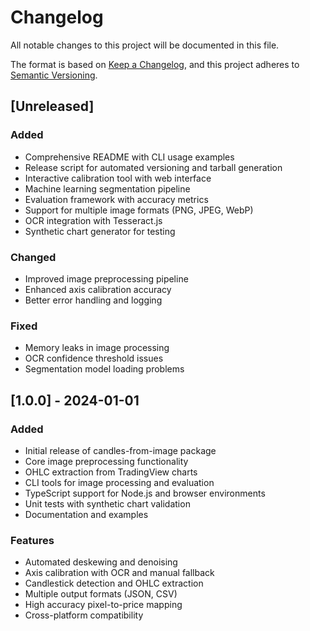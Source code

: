# Changelog

All notable changes to this project will be documented in this file.

The format is based on [Keep a Changelog](https://keepachangelog.com/en/1.0.0/),
and this project adheres to [Semantic Versioning](https://semver.org/spec/v2.0.0.html).

## [Unreleased]

### Added
- Comprehensive README with CLI usage examples
- Release script for automated versioning and tarball generation
- Interactive calibration tool with web interface
- Machine learning segmentation pipeline
- Evaluation framework with accuracy metrics
- Support for multiple image formats (PNG, JPEG, WebP)
- OCR integration with Tesseract.js
- Synthetic chart generator for testing

### Changed
- Improved image preprocessing pipeline
- Enhanced axis calibration accuracy
- Better error handling and logging

### Fixed
- Memory leaks in image processing
- OCR confidence threshold issues
- Segmentation model loading problems

## [1.0.0] - 2024-01-01

### Added
- Initial release of candles-from-image package
- Core image preprocessing functionality
- OHLC extraction from TradingView charts
- CLI tools for image processing and evaluation
- TypeScript support for Node.js and browser environments
- Unit tests with synthetic chart validation
- Documentation and examples

### Features
- Automated deskewing and denoising
- Axis calibration with OCR and manual fallback
- Candlestick detection and OHLC extraction
- Multiple output formats (JSON, CSV)
- High accuracy pixel-to-price mapping
- Cross-platform compatibility
